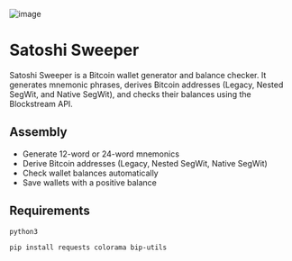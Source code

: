 ![image](https://github.com/user-attachments/assets/11265c24-41b9-4251-92f6-391338b8bc50)



# Satoshi Sweeper

Satoshi Sweeper is a Bitcoin wallet generator and balance checker. 
It generates mnemonic phrases, derives Bitcoin addresses (Legacy, Nested SegWit, and Native SegWit), and checks their balances using the Blockstream API.


## Assembly
- Generate 12-word or 24-word mnemonics
- Derive Bitcoin addresses (Legacy, Nested SegWit, Native SegWit)
- Check wallet balances automatically
- Save wallets with a positive balance


## Requirements

``python3``
```
pip install requests colorama bip-utils
```

